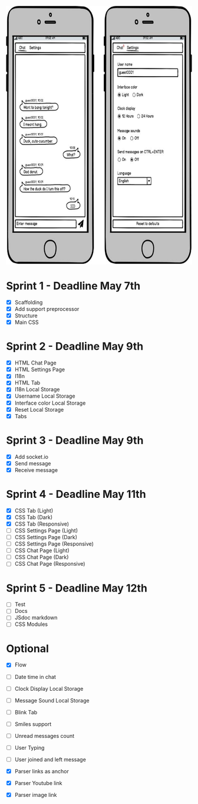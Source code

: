 <img src="./layout.jpg" alt="layout" height="700">

# Sprint 1 - Deadline May 7th
- [X] Scaffolding
- [X] Add support preprocessor
- [X] Structure
- [X] Main CSS

# Sprint 2 - Deadline May 9th
- [X] HTML Chat Page
- [X] HTML Settings Page
- [X] I18n
- [X] HTML Tab
- [X] I18n Local Storage
- [X] Username Local Storage
- [X] Interface color Local Storage
- [X] Reset Local Storage
- [X] Tabs

# Sprint 3 - Deadline May 9th
- [X] Add socket.io
- [X] Send message
- [X] Receive message

# Sprint 4 - Deadline May 11th
- [X] CSS Tab (Light)
- [X] CSS Tab (Dark)
- [X] CSS Tab (Responsive)
- [ ] CSS Settings Page (Light)
- [ ] CSS Settings Page (Dark)
- [ ] CSS Settings Page (Responsive)
- [ ] CSS Chat Page (Light)
- [ ] CSS Chat Page (Dark)
- [ ] CSS Chat Page (Responsive)

# Sprint 5 - Deadline May 12th
- [ ] Test
- [ ] Docs
- [ ] JSdoc markdown
- [ ] CSS Modules

# Optional
- [X] Flow
- [ ] Date time in chat
- [ ] Clock Display Local Storage
- [ ] Message Sound Local Storage
- [ ] Blink Tab
- [ ] Smiles support
- [ ] Unread messages count
- [ ] User Typing
- [ ] User joined and left message
- [X] Parser links as anchor
- [X] Parser Youtube link
- [X] Parser image link

